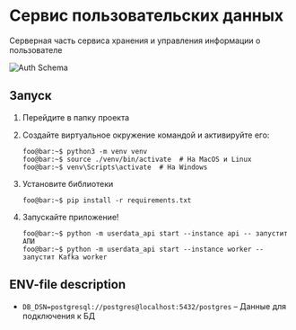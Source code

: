 # Сервис пользовательских данных

Серверная часть сервиса хранения и управления информации о пользователе

![Auth Schema](https://github.com/profcomff/auth-api/assets/5656720/ab2730be-054a-454c-ab76-5475e615bb64)

## Запуск

1. Перейдите в папку проекта

2. Создайте виртуальное окружение командой и активируйте его:
    ```console
    foo@bar:~$ python3 -m venv venv
    foo@bar:~$ source ./venv/bin/activate  # На MacOS и Linux
    foo@bar:~$ venv\Scripts\activate  # На Windows
    ```

3. Установите библиотеки
    ```console
    foo@bar:~$ pip install -r requirements.txt
    ```
4. Запускайте приложение!
    ```console
    foo@bar:~$ python -m userdata_api start --instance api -- запустит АПИ
    foo@bar:~$ python -m userdata_api start --instance worker -- запустит Kafka worker
    ```

## ENV-file description
- `DB_DSN=postgresql://postgres@localhost:5432/postgres` – Данные для подключения к БД
